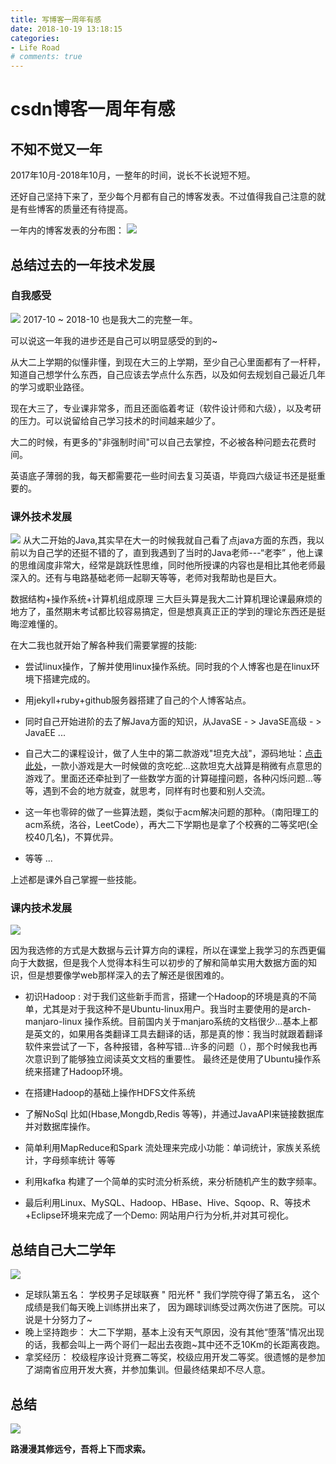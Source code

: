 ```yaml
---
title: 写博客一周年有感
date: 2018-10-19 13:18:15
categories:
- Life Road
# comments: true
---
```

# csdn博客一周年有感
## 不知不觉又一年
2017年10月-2018年10月，一整年的时间，说长不长说短不短。

还好自己坚持下来了，至少每个月都有自己的博客发表。不过值得我自己注意的就是有些博客的质量还有待提高。

一年内的博客发表的分布图：
![](http://xiaolitongxue.top/Blog-year-1.png)

## 总结过去的一年技术发展
### 自我感受
![](http://xiaolitongxue.top/Blog-Year2.jpeg)
2017-10 ~ 2018-10 也是我大二的完整一年。

可以说这一年我的进步还是自己可以明显感受的到的~

从大二上学期的似懂非懂，到现在大三的上学期，至少自己心里面都有了一杆秤，知道自己想学什么东西，自己应该去学点什么东西，以及如何去规划自己最近几年的学习或职业路径。

现在大三了，专业课非常多，而且还面临着考证（软件设计师和六级），以及考研的压力。可以说留给自己学习技术的时间越来越少了。

大二的时候，有更多的"非强制时间"可以自己去掌控，不必被各种问题去花费时间。

英语底子薄弱的我，每天都需要花一些时间去复习英语，毕竟四六级证书还是挺重要的。



### 课外技术发展
![](http://xiaolitongxue.top/Blog-Year3.jpeg)
从大二开始的Java,其实早在大一的时候我就自己看了点java方面的东西，我以前以为自己学的还挺不错的了，直到我遇到了当时的Java老师---“老李” ，他上课的思维阔度非常大，经常是跳跃性思维，同时他所授课的内容也是相比其他老师最深入的。还有与电路基础老师一起聊天等等，老师对我帮助也是巨大。

数据结构+操作系统+计算机组成原理 三大巨头算是我大二计算机理论课最麻烦的地方了，虽然期末考试都比较容易搞定，但是想真真正正的学到的理论东西还是挺晦涩难懂的。

在大二我也就开始了解各种我们需要掌握的技能:
+ 尝试linux操作，了解并使用linux操作系统。同时我的个人博客也是在linux环境下搭建完成的。

+ 用jekyll+ruby+github服务器搭建了自己的个人博客站点。

+ 同时自己开始进阶的去了解Java方面的知识，从JavaSE - > JavaSE高级 - > JavaEE ...

+ 自己大二的课程设计，做了人生中的第二款游戏"坦克大战"，源码地址：[点击此处](https://github.com/2391134843/Tank_War)，一款小游戏是大一时候做的贪吃蛇...这款坦克大战算是稍微有点意思的游戏了。里面还还牵扯到了一些数学方面的计算碰撞问题，各种闪烁问题...等等，遇到不会的地方就查，就思考，同样有时也要和别人交流。

+ 这一年也零碎的做了一些算法题，类似于acm解决问题的那种。（南阳理工的acm系统，洛谷，LeetCode），再大二下学期也是拿了个校赛的二等奖吧(全校40几名)，不算优异。

+ 等等 ...

上述都是课外自己掌握一些技能。
### 课内技术发展

![](http://xiaolitongxue.top/Blog-Year5.jpeg)

因为我选修的方式是大数据与云计算方向的课程，所以在课堂上我学习的东西更偏向于大数据，但是我个人觉得本科生可以初步的了解和简单实用大数据方面的知识，但是想要像学web那样深入的去了解还是很困难的。

+ 初识Hadoop : 对于我们这些新手而言，搭建一个Hadoop的环境是真的不简单，尤其是对于我这种不是Ubuntu-linux用户。我当时主要使用的是arch-manjaro-linux 操作系统。目前国内关于manjaro系统的文档很少...基本上都是英文的，如果用各类翻译工具去翻译的话，那是真的惨：我当时就跟着翻译软件来尝试了一下，各种报错，各种写错...许多的问题（），那个时候我也再次意识到了能够独立阅读英文文档的重要性。
最终还是使用了Ubuntu操作系统来搭建了Hadoop环境。

+ 在搭建Hadoop的基础上操作HDFS文件系统

+ 了解NoSql 比如(Hbase,Mongdb,Redis 等等)，并通过JavaAPI来链接数据库并对数据库操作。

+ 简单利用MapReduce和Spark 流处理来完成小功能：单词统计，家族关系统计，字母频率统计 等等

+ 利用kafka 构建了一个简单的实时流分析系统，来分析随机产生的数字频率。

+ 最后利用Linux、MySQL、Hadoop、HBase、Hive、Sqoop、R、等技术+Eclipse环境来完成了一个Demo: 网站用户行为分析,并对其可视化。

## 总结自己大二学年
![](http://xiaolitongxue.top/Blog-Year4.jpeg)
+ 足球队第五名：
学校男子足球联赛 " 阳光杯 " 我们学院夺得了第五名， 这个成绩是我们每天晚上训练拼出来了， 因为踢球训练受过两次伤进了医院。可以说是十分努力了~
+ 晚上坚持跑步：
大二下学期，基本上没有天气原因，没有其他“堕落”情况出现的话，我都会叫上一两个哥们一起出去夜跑~其中还不乏10Km的长距离夜跑。
+ 拿奖经历：
校级程序设计竞赛二等奖，校级应用开发二等奖。很遗憾的是参加了湖南省应用开发大赛，并参加集训。但最终结果却不尽人意。


## 总结


![](http://xiaolitongxue.top/Blog-Year3.jpg)

__路漫漫其修远兮，吾将上下而求索。__